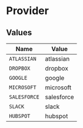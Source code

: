 # Provider


## Values

| Name         | Value        |
| ------------ | ------------ |
| `ATLASSIAN`  | atlassian    |
| `DROPBOX`    | dropbox      |
| `GOOGLE`     | google       |
| `MICROSOFT`  | microsoft    |
| `SALESFORCE` | salesforce   |
| `SLACK`      | slack        |
| `HUBSPOT`    | hubspot      |